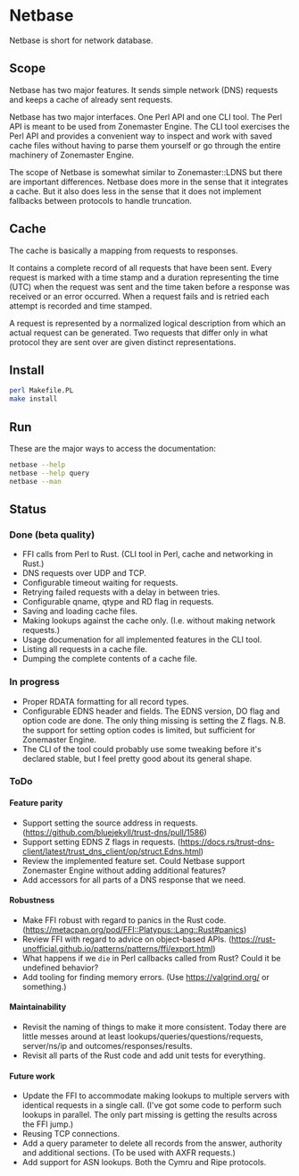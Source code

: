 # Netbase

Netbase is short for network database.

## Scope

Netbase has two major features.
It sends simple network (DNS) requests and keeps a cache of already sent
requests.

Netbase has two major interfaces.
One Perl API and one CLI tool.
The Perl API is meant to be used from Zonemaster Engine.
The CLI tool exercises the Perl API and provides a convenient way to inspect and
work with saved cache files without having to parse them yourself or go through
the entire machinery of Zonemaster Engine.

The scope of Netbase is somewhat similar to Zonemaster::LDNS but there are
important differences.
Netbase does more in the sense that it integrates a cache.
But it also does less in the sense that it does not implement fallbacks between
protocols to handle truncation.

## Cache

The cache is basically a mapping from requests to responses.

It contains a complete record of all requests that have been sent.
Every request is marked with a time stamp and a duration representing the time
(UTC) when the request was sent and the time taken before a response was
received or an error occurred.
When a request fails and is retried each attempt is recorded and time stamped.

A request is represented by a normalized logical description from which an
actual request can be generated.
Two requests that differ only in what protocol they are sent over are given
distinct representations.

## Install

```sh
perl Makefile.PL
make install
```

## Run

These are the major ways to access the documentation:

```sh
netbase --help
netbase --help query
netbase --man
```

## Status

### Done (beta quality)
* FFI calls from Perl to Rust. (CLI tool in Perl, cache and networking in Rust.)
* DNS requests over UDP and TCP.
* Configurable timeout waiting for requests.
* Retrying failed requests with a delay in between tries.
* Configurable qname, qtype and RD flag in requests.
* Saving and loading cache files.
* Making lookups against the cache only. (I.e. without making network requests.)
* Usage documenation for all implemented features in the CLI tool.
* Listing all requests in a cache file.
* Dumping the complete contents of a cache file.

### In progress
* Proper RDATA formatting for all record types.
* Configurable EDNS header and fields. The EDNS version, DO flag and option code
  are done.
  The only thing missing is setting the Z flags.
  N.B. the support for setting option codes is limited, but sufficient for
  Zonemaster Engine.
* The CLI of the tool could probably use some tweaking before it's declared
  stable, but I feel pretty good about its general shape.

### ToDo

#### Feature parity
* Support setting the source address in requests.
  (https://github.com/bluejekyll/trust-dns/pull/1586)
* Support setting EDNS Z flags in requests.
  (https://docs.rs/trust-dns-client/latest/trust_dns_client/op/struct.Edns.html)
* Review the implemented feature set.
  Could Netbase support Zonemaster Engine without adding additional features?
* Add accessors for all parts of a DNS response that we need.

#### Robustness
* Make FFI robust with regard to panics in the Rust code.
  (https://metacpan.org/pod/FFI::Platypus::Lang::Rust#panics)
* Review FFI with regard to advice on object-based APIs.
  (https://rust-unofficial.github.io/patterns/patterns/ffi/export.html)
* What happens if we `die` in Perl callbacks called from Rust?
  Could it be undefined behavior?
* Add tooling for finding memory errors. (Use https://valgrind.org/ or
  something.)

#### Maintainability
* Revisit the naming of things to make it more consistent. Today there are little
  messes around at least lookups/queries/questions/requests, server/ns/ip and
  outcomes/responses/results.
* Revisit all parts of the Rust code and add unit tests for everything.

#### Future work
* Update the FFI to accommodate making lookups to multiple servers with
  identical requests in a single call.
  (I've got some code to perform such lookups in parallel.
  The only part missing is getting the results across the FFI jump.)
* Reusing TCP connections.
* Add a query parameter to delete all records from the answer, authority and
  additional sections. (To be used with AXFR requests.)
* Add support for ASN lookups.
  Both the Cymru and Ripe protocols.
